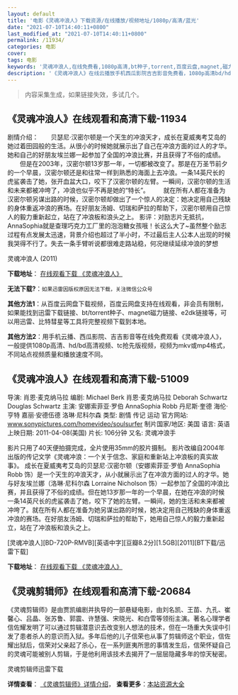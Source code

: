 ```yaml
---
layout: default
title: '电影《灵魂冲浪人》下载资源/在线播放/视频地址/1080p/高清/蓝光'
date: "2021-07-10T14:40:11+0800"
last_modified_at: "2021-07-10T14:40:11+0800"
permalink: /11934/
categories: 电影
cover:
tags: 电影
keywords: '灵魂冲浪人,在线免费看,1080p高清,bt种子,torrent,百度云盘,magnet,磁力链,迅雷下载资源'
description: '《灵魂冲浪人》在线云播放手机西瓜影院吉吉影音免费看，1080p高清bd/hd未删减完整版和tc抢先枪版，mkv/mp4格式，附带bt/torrent种子、magnet/磁力链、百度云盘、网盘资源迅雷下载链接'
---
```


>内容采集生成，如果链接失效，多试几个。


## 《灵魂冲浪人》在线观看和高清下载-11934

剧情介绍：　　贝瑟尼·汉密尔顿是一个天生的冲浪天才，成长在夏威夷考艾岛的她过着田园般的生活。从很小的时候她就展示出了自己在冲浪方面的过人的才华。她和自己的好朋友埃兰娜一起参加了全国的冲浪比赛，并且获得了不俗的成绩。 　　但是在2003年，汉密尔顿13岁那一年，一切都被改变了。那是在万圣节前夕的一个早晨，汉密尔顿还是和往常一样到熟悉的海面上去冲浪。一条14英尺长的虎鲨袭击了她，张开血盆大口，咬下了汉密尔顿的左臂。一瞬间，汉密尔顿的生活和未来都被冲垮了，冲浪也似乎不再是她的“特长”。 　　就在所有人都在准备为汉密尔顿另谋出路的时候，汉密尔顿却做出了一个惊人的决定：她决定用自己残缺的身体重返冲浪的赛场。在好朋友汤姆、切瑞和萨拉的帮助下，汉密尔顿用自己惊人的毅力重新起立，站在了冲浪板和浪头之上。 影评：对励志片无抵抗，AnnaSophia就是查理巧克力工厂里的泡泡糖女孩哦！长这么大了~虽然整个励志过程有点发展太迅速，背景介绍也超过了半小时，不过最后主人公本人出现的时候我哭得不行了。失去一条手臂听说都很难走路站稳，何况继续延续冲浪的梦想


灵魂冲浪人 (2011)

**下载地址**： [在线观看下载 《灵魂冲浪人》](https://www.btbtdy.me/btdy/dy7356.html) 


**无法下载?**：`如果迅雷因版权原因无法下载，关注微信公众号 `

**其他方法1**：从百度云网盘下载视频，百度云网盘支持在线观看，非会员有限制，如果能找到迅雷下载链接、bt/torrent种子、magnet磁力链接、e2dk链接等，可以用迅雷、比特彗星等工具将完整视频下载到本地。

**其他方法2**：用手机云播、西瓜影院、吉吉影音等在线免费观看《灵魂冲浪人》，一般提供1080p高清、hd/bd高清视频、tc抢先版视频，视频为mkv或mp4格式，不同站点视频质量和播放速度不同。


## 《灵魂冲浪人》在线观看和高清下载-51009

导演: 肖恩·麦克纳马拉 编剧: Michael Berk 肖恩·麦克纳马拉 Deborah Schwartz Douglas Schwartz 主演: 安娜索菲亚·罗伯 AnnaSophia Robb 丹尼斯·奎德 海伦·亨特 嘉丽·安德伍德 洛琳·尼科尔森 类型: 剧情 传记 运动 官方网站: www.sonypictures.com/homevideo/soulsurfer 制片国家/地区: 美国 语言: 英语 上映日期: 2011-04-08(美国) 片长: 106分钟 又名: 灵魂冲浪手

影片只用了40天便拍摄完成，全片使用35mm的胶片摄制。 影片改编自2004年出版的传记文学《灵魂冲浪：一个关于信念、家庭和重新站上冲浪板的真实故事》。 成长在夏威夷考艾岛的贝瑟尼·汉密尔顿（安娜索菲亚·罗伯 AnnaSophia Robb 饰）是一个天生的冲浪天才，从小就展示出了在冲浪方面的过人的才华。她与好友埃兰娜（洛琳·尼科尔森 Lorraine Nicholson 饰）一起参加了全国的冲浪比赛，并且获得了不俗的成绩。但在她13岁那一年的一个早晨，在她在冲浪的时候一条14英尺长的虎鲨袭击了她，咬下了她的左臂。一瞬间，她的生活和未来都被冲垮了。就在所有人都在准备为她另谋出路的时候，她决定用自己残缺的身体重返冲浪的赛场。在好朋友汤姆、切瑞和萨拉的帮助下，她用自己惊人的毅力重新起立，站在了冲浪板和浪头之上。


[灵魂冲浪人][BD-720P-RMVB][英语中字][豆瓣8.2分][1.5GB][2011][BT下载/迅雷下载]

**下载地址**： [在线观看下载 《灵魂冲浪人》](https://www.btdx8.com/torrent/soul_surfer_2011.html) 


## 《灵魂剪辑师》在线观看和高清下载-20684

《灵魂剪辑师》是由贾凯编剧并执导的一部悬疑电影，由刘名凯、王苗、九孔、崔馨心、吕晶、张苏鲁、郭震、许慧强、宋晓光、和白雪等领衔主演。著名心理学者信佐耀发明了可以通过剪辑潜意识去改变别人想法的技术，但在一场重大失误中引发了患者杀人的意识而入狱。多年后他的儿子信荣也从事了剪辑师这个职业，信佐耀出狱后，信荣对父亲起了杀心，在一系列匪夷所思的事情发生后，信荣怀疑自己的灵魂可能被别人剪辑，于是他利用该技术去揭开了一层层隐藏多年的惊天秘密。


灵魂剪辑师迅雷下载

**详情查看**： [《灵魂剪辑师》详情介绍](/movie/20684/)， **查看更多**：[本站资源大全](/movie/t/all/)

